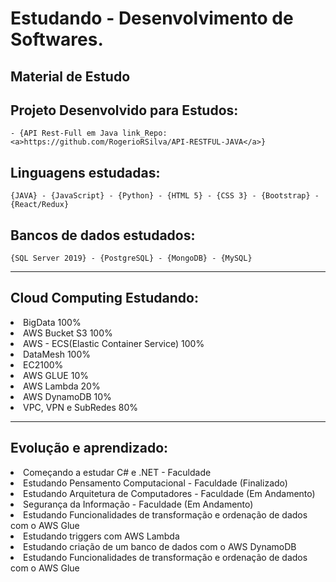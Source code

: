 # Estudando - Desenvolvimento de Softwares.

<h2 color: #0E446D >Material de Estudo</h2>

 ## Projeto Desenvolvido para Estudos:
    - {API Rest-Full em Java link_Repo: <a>https://github.com/RogerioRSilva/API-RESTFUL-JAVA</a>}

 ## Linguagens estudadas: 
    {JAVA} - {JavaScript} - {Python} - {HTML 5} - {CSS 3} - {Bootstrap} - {React/Redux}
 
 ## Bancos de dados estudados:
    {SQL Server 2019} - {PostgreSQL} - {MongoDB} - {MySQL}
 <hr>
 
 <h2 color: #0E446D>Cloud Computing Estudando:</h2>
     <li>BigData <span>100%</span></li>
     <li>AWS Bucket S3 <span>100%</span></li> 
     <li>AWS - ECS(Elastic Container Service) <span>100%</span></li> 
     <li>DataMesh <span>100%</span></li>
     <li>EC2<span>100%</span></li>
     <li>AWS GLUE <span>10%</span></li>
     <li>AWS Lambda <span>20%</span></li>
     <li>AWS DynamoDB <span>10%</span></li>
     <li>VPC, VPN e SubRedes <span>80%</span></li>

<hr>

 <h2 color: #0E446D>Evolução e aprendizado:</h2>
 <li>Começando a estudar C# e .NET - Faculdade</li>
 <li>Estudando Pensamento Computacional - Faculdade (Finalizado)</li>
 <li>Estudando Arquitetura de Computadores - Faculdade (Em Andamento)</li>
 <li>Segurança da Informação - Faculdade (Em Andamento)</li>
 <li>Estudando Funcionalidades de transformação e ordenação de dados com o AWS Glue</li>
 <li>Estudando triggers com AWS Lambda</li>
 <li>Estudando criação de um banco de dados com o AWS DynamoDB</li>
 <li>Estudando Funcionalidades de transformação e ordenação de dados com o AWS Glue</li>
   
